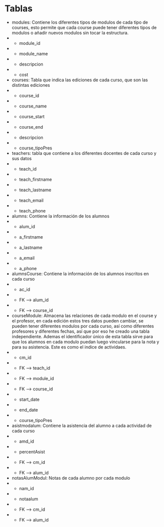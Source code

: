 # Tablas
* modules: Contiene los diferentes tipos de modulos de cada tipo de courses, esto permite que cada course puede tener diferentes tipos de modulos o añadir nuevos modulos sin tocar la estructura.
* * module_id
* * module_name
* * descripcion
* * cost
* courses: Tabla que indica las ediciones de cada curso, que son las distintas ediciones
* * course_id
* * course_name
* * course_start
* * course_end
* * descripcion
* * course_tipoPres
* teachers: tabla que contiene a los diferentes docentes de cada curso y sus datos
* * teach_id
* * teach_firstname
* * teach_lastname
* * teach_email
* * teach_phone
* alumns: Contiene la información de los alumnos
* * alum_id
* * a_firstname
* * a_lastname
* * a_email
* * a_phone
* alumnsCourse: Contiene la información de los alumnos inscritos en cada curso
* * ac_id
* * FK --> alum_id
* * FK --> course_id
* courseModule: Almacena las relaciones de cada modulo en el course y el profesor, en cada edición estos tres datos pueden cambiar, se pueden tener diferentes modulos por cada curso, así como diferentes profesores y diferentes fechas, así que por eso he creado una tabla independiente. Ademas el identificador único de esta tabla sirve para que los alumnos en cada modulo puedan luego vincularse para la nota y para su asistencia. Este es como el indice de actividaes.
* * cm_id
* * FK --> teach_id 
* * FK --> module_id
* * FK --> course_id
* * start_date
* * end_date
* * course_tipoPres
* asistmodalum: Contiene la asistencia del alumno a cada actividad de cada curso
* * amd_id
* * percentAsist
* * FK --> cm_id
* * FK --> alum_id
* notasAlumModul: Notas de cada alumno por cada modulo
* * nam_id
* * notaalum
* * FK --> cm_id
* * FK --> alum_id



